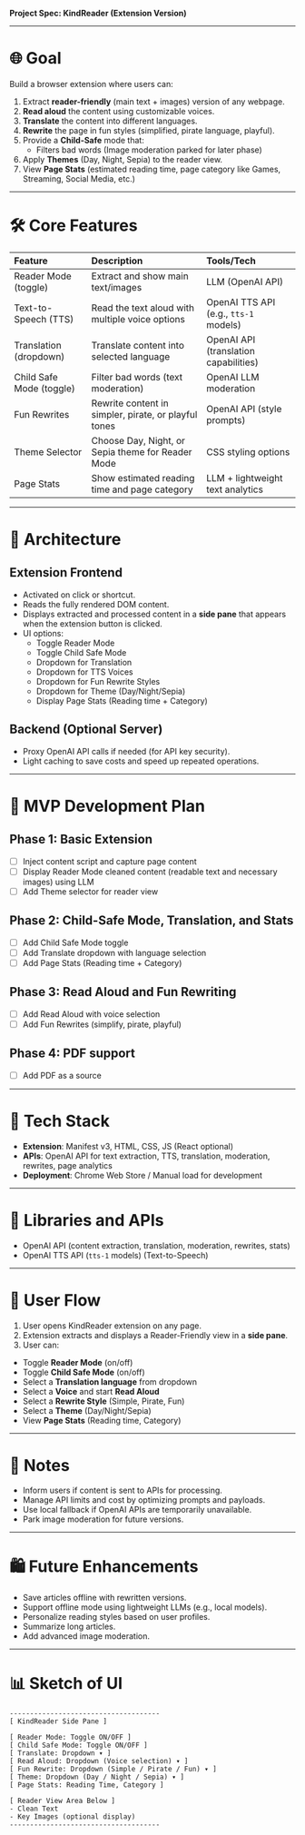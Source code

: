 **Project Spec: KindReader (Extension Version)**

---

# 🌐 Goal
Build a browser extension where users can:
1. Extract **reader-friendly** (main text + images) version of any webpage.
2. **Read aloud** the content using customizable voices.
3. **Translate** the content into different languages.
4. **Rewrite** the page in fun styles (simplified, pirate language, playful).
5. Provide a **Child-Safe** mode that:
   - Filters bad words (Image moderation parked for later phase)
6. Apply **Themes** (Day, Night, Sepia) to the reader view.
7. View **Page Stats** (estimated reading time, page category like Games, Streaming, Social Media, etc.)

---

# 🛠️ Core Features

| Feature | Description | Tools/Tech |
|:---|:---|:---|
| Reader Mode (toggle) | Extract and show main text/images | LLM (OpenAI API) |
| Text-to-Speech (TTS) | Read the text aloud with multiple voice options | OpenAI TTS API (e.g., `tts-1` models) |
| Translation (dropdown) | Translate content into selected language | OpenAI API (translation capabilities) |
| Child Safe Mode (toggle) | Filter bad words (text moderation) | OpenAI LLM moderation |
| Fun Rewrites | Rewrite content in simpler, pirate, or playful tones | OpenAI API (style prompts) |
| Theme Selector | Choose Day, Night, or Sepia theme for Reader Mode | CSS styling options |
| Page Stats | Show estimated reading time and page category | LLM + lightweight text analytics |

---

# 🧬 Architecture

## Extension Frontend
- Activated on click or shortcut.
- Reads the fully rendered DOM content.
- Displays extracted and processed content in a **side pane** that appears when the extension button is clicked.
- UI options:
  - Toggle Reader Mode
  - Toggle Child Safe Mode
  - Dropdown for Translation
  - Dropdown for TTS Voices
  - Dropdown for Fun Rewrite Styles
  - Dropdown for Theme (Day/Night/Sepia)
  - Display Page Stats (Reading time + Category)

## Backend (Optional Server)
- Proxy OpenAI API calls if needed (for API key security).
- Light caching to save costs and speed up repeated operations.

---

# 🚀 MVP Development Plan

## Phase 1: Basic Extension
- [ ] Inject content script and capture page content
- [ ] Display Reader Mode cleaned content (readable text and necessary images) using LLM
- [ ] Add Theme selector for reader view

## Phase 2: Child-Safe Mode, Translation, and Stats
- [ ] Add Child Safe Mode toggle
- [ ] Add Translate dropdown with language selection
- [ ] Add Page Stats (Reading time + Category)

## Phase 3: Read Aloud and Fun Rewriting
- [ ] Add Read Aloud with voice selection
- [ ] Add Fun Rewrites (simplify, pirate, playful)

## Phase 4: PDF support
- [ ] Add PDF as a source

---

# 🔧 Tech Stack
- **Extension**: Manifest v3, HTML, CSS, JS (React optional)
- **APIs**: OpenAI API for text extraction, TTS, translation, moderation, rewrites, page analytics
- **Deployment**: Chrome Web Store / Manual load for development

---

# 💚 Libraries and APIs
- OpenAI API (content extraction, translation, moderation, rewrites, stats)
- OpenAI TTS API (`tts-1` models) (Text-to-Speech)

---

# 🔢 User Flow

1. User opens KindReader extension on any page.
2. Extension extracts and displays a Reader-Friendly view in a **side pane**.
3. User can:
  - Toggle **Reader Mode** (on/off)
  - Toggle **Child Safe Mode** (on/off)
  - Select a **Translation language** from dropdown
  - Select a **Voice** and start **Read Aloud**
  - Select a **Rewrite Style** (Simple, Pirate, Fun)
  - Select a **Theme** (Day/Night/Sepia)
  - View **Page Stats** (Reading time, Category)

---

# 💬 Notes
- Inform users if content is sent to APIs for processing.
- Manage API limits and cost by optimizing prompts and payloads.
- Use local fallback if OpenAI APIs are temporarily unavailable.
- Park image moderation for future versions.

---

# 🛍️ Future Enhancements
- Save articles offline with rewritten versions.
- Support offline mode using lightweight LLMs (e.g., local models).
- Personalize reading styles based on user profiles.
- Summarize long articles.
- Add advanced image moderation.

---

# 📊 Sketch of UI

```
-------------------------------------
[ KindReader Side Pane ]

[ Reader Mode: Toggle ON/OFF ]
[ Child Safe Mode: Toggle ON/OFF ]
[ Translate: Dropdown ▾ ]
[ Read Aloud: Dropdown (Voice selection) ▾ ]
[ Fun Rewrite: Dropdown (Simple / Pirate / Fun) ▾ ]
[ Theme: Dropdown (Day / Night / Sepia) ▾ ]
[ Page Stats: Reading Time, Category ]

[ Reader View Area Below ]
- Clean Text
- Key Images (optional display)
-------------------------------------
```

